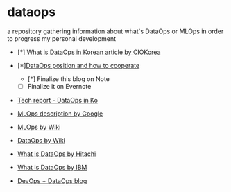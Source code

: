 # dataops
a repository gathering information about what's DataOps or MLOps in order to progress my personal development

- [*] [What is DataOps in Korean article by CIOKorea](http://www.ciokorea.com/news/36372)

- [*][DataOps position and how to cooperate](https://www.itnews.com/article/3237694/analytics/what-is-dataops-data-operations-analytics.html)

   - [*] Finalize this blog on Note

   - [ ] Finalize it on Evernote

- [Tech report - DataOps in Ko](https://m.etnews.com/20200302000131)

- [MLOps description by Google](https://cloud.google.com/solutions/machine-learning/mlops-continuous-delivery-and-automation-pipelines-in-machine-learning) 

- [MLOps by Wiki](https://en.wikipedia.org/wiki/MLOps)

- [DataOps by Wiki](https://en.wikipedia.org/wiki/DataOps)

- [What is DataOps by Hitachi](https://www.hitachivantara.com/en-us/company/dataops/what-is-dataops.html) 

- [What is DataOps by IBM](https://www.ibmbigdatahub.com/blog/what-dataops#:~:text=DataOps%20(data%20operations)%20refers%20to,many%20working%20definitions%20exist%20today.) 

- [DevOps + DataOps blog](https://medium.com/data-ops/dataops-is-not-just-devops-for-data-6e03083157b7)
